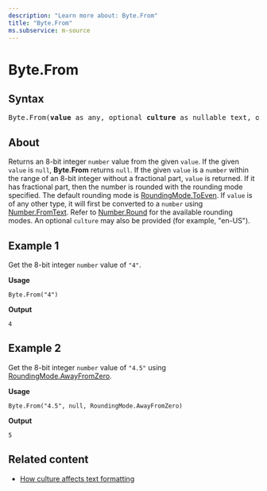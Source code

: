 ```yaml
---
description: "Learn more about: Byte.From"
title: "Byte.From"
ms.subservice: m-source
---
```

# Byte.From

## Syntax

<pre>
Byte.From(<b>value</b> as any, optional <b>culture</b> as nullable text, optional <b>roundingMode</b> as nullable number) as nullable number
</pre>

## About

Returns an 8-bit integer `number` value from the given `value`. If the given `value` is `null`, **Byte.From** returns `null`. If the given `value` is a `number` within the range of an 8-bit integer without a fractional part, `value` is returned. If it has fractional part, then the number is rounded with the rounding mode specified. The default rounding mode is [RoundingMode.ToEven](roundingmode-type.md). If `value` is of any other type, it will first be converted to a `number` using [Number.FromText](number-fromtext.md). Refer to [Number.Round](number-round.md) for the available rounding modes. An optional `culture` may also be provided (for example, "en-US").

## Example 1

Get the 8-bit integer `number` value of `"4"`.

**Usage**

```powerquery-m
Byte.From("4")
```

**Output**

`4`

## Example 2

Get the 8-bit integer `number` value of `"4.5"` using [RoundingMode.AwayFromZero](roundingmode-type.md).

**Usage**

```powerquery-m
Byte.From("4.5", null, RoundingMode.AwayFromZero)
```

**Output**

`5`

## Related content

* [How culture affects text formatting](how-culture-affects-text-formatting.md)

